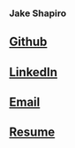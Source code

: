### Jake Shapiro
## [Github](https://github.com/jsshap)<br>
## [LinkedIn](https://www.linkedin.com/in/jacob-shapiro-3361261aa/)<br>
## [Email](mailto:jshapiro22@amherst.edu)<br>
## [Resume](JacobShapiro8-25-2020.pdf)<br>

